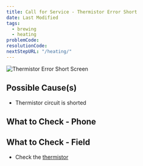 ```yaml
---
title: Call for Service - Thermistor Error Short
date: Last Modified 
tags:
  - brewing
  - heating
problemCode:
resolutionCode:
nextStepURL: "/heating/"
---
```

![Thermistor Error Short Screen](/images/error_thermistor_short.png)

## Possible Cause(s)

- Thermistor circuit is shorted
## What to Check - Phone

## What to Check - Field

- Check the [thermistor](/smartbrew/kb/check-thermistor/)